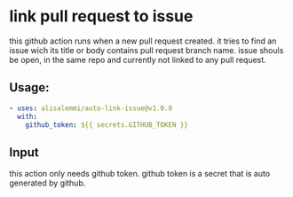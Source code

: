 # link pull request to issue

this github action runs when a new pull request created. it tries to find an issue wich its title or body contains pull request branch name. issue shouls be open, in the same repo and currently not linked to any pull request.

## Usage:

```yaml
- uses: alisalemmi/auto-link-issue@v1.0.0
  with:
    github_token: ${{ secrets.GITHUB_TOKEN }}
```

## Input

this action only needs github token. github token is a secret that is auto generated by github.
